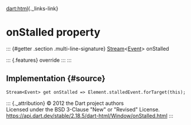 [dart:html](../../dart-html/dart-html-library){._links-link}

onStalled property
==================

::: {#getter .section .multi-line-signature}
[Stream](../../dart-async/stream-class)\<[Event](../event-class)\>
onStalled

::: {.features}
override
:::
:::

Implementation {#source}
--------------

``` {.language-dart data-language="dart"}
Stream<Event> get onStalled => Element.stalledEvent.forTarget(this);
```

::: {._attribution}
© 2012 the Dart project authors\
Licensed under the BSD 3-Clause \"New\" or \"Revised\" License.\
<https://api.dart.dev/stable/2.18.5/dart-html/Window/onStalled.html>
:::
